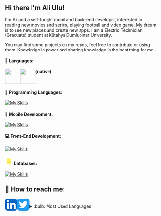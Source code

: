 
## Hi there I'm Ali Ulu!

I'm Ali and a self-tought mobil and back-end developer, interested in reading new movies and series, playing football and video game, My dream is to see new places and create new apps.
I am a Electric Technician (Graduate) student at Kütahya Dumlupınar University.

You may find some projects on my repos, feel free to contribute or using them. Knowledge is power and sharing knowledge is the best thing for me.


#### 🚀 Languages: 
<img align="left" src="https://emojipedia-us.s3.dualstack.us-west-1.amazonaws.com/thumbs/120/apple/285/flag-united-kingdom_1f1ec-1f1e7.png" width="50" height="50" /> </p>
<img align="left" src="https://emojipedia-us.s3.dualstack.us-west-1.amazonaws.com/thumbs/120/apple/285/flag-turkey_1f1f9-1f1f7.png" width="50" height="50" /> <b>(native)</b>

<br />

#### 🚀 Programming Languages: 

[![My Skills](https://skillicons.dev/icons?i=js,kotlin,java,cs)](https://skillicons.dev)
<br />
#### 📱 Mobile Development:

[![My Skills](https://skillicons.dev/icons?i=react,kotlin,java)](https://skillicons.dev)
<br />
#### 💻 Front-End Development:  

[![My Skills](https://skillicons.dev/icons?i=html,css,js,react,redux)](https://skillicons.dev)
<br />
#### <img src="https://raw.githubusercontent.com/github/explore/13295c57999765ac9ffa3281942a72ab08b79de2/topics/database/database.png" width="25" height="25"/> Databases:  

[![My Skills](https://skillicons.dev/icons?i=mysql,postgres,firebase,mongodb)](https://skillicons.dev)
<br />
## 📧 How to reach me: 

[<img  width="40" src="https://raw.githubusercontent.com/tandpfun/skill-icons/d1c752b99bb25a0e5aa363bae1db2809173ee966/icons/LinkedIn.svg" align="left" />][twitter]
[<img  width="40" src="https://raw.githubusercontent.com/tandpfun/skill-icons/d1c752b99bb25a0e5aa363bae1db2809173ee966/icons/Twitter.svg" align="left" />][linkedin]

[twitter]: https://twitter.com/alii_uluu
[linkedin]: https://www.linkedin.com/in/ali-ulu/

<br />

<details>
<summary>:bulb:  Most Used Languages</summary>
<img src="https://github-readme-stats.vercel.app/api/top-langs/?username=aliulu0&layout=compact" >
</details>
